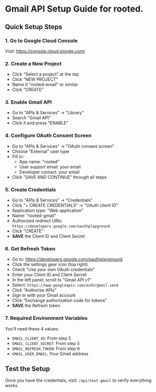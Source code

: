 # Gmail API Setup Guide for rooted.

## Quick Setup Steps

### 1. Go to Google Cloud Console
Visit: https://console.cloud.google.com/

### 2. Create a New Project
- Click "Select a project" at the top
- Click "NEW PROJECT"
- Name it "rooted-email" or similar
- Click "CREATE"

### 3. Enable Gmail API
- Go to "APIs & Services" → "Library"
- Search "Gmail API"
- Click it and press "ENABLE"

### 4. Configure OAuth Consent Screen
- Go to "APIs & Services" → "OAuth consent screen"
- Choose "External" user type
- Fill in:
  - App name: "rooted"
  - User support email: your email
  - Developer contact: your email
- Click "SAVE AND CONTINUE" through all steps

### 5. Create Credentials
- Go to "APIs & Services" → "Credentials"
- Click "+ CREATE CREDENTIALS" → "OAuth client ID"
- Application type: "Web application"
- Name: "rooted-gmail"
- Authorized redirect URIs: `https://developers.google.com/oauthplayground`
- Click "CREATE"
- **SAVE** the Client ID and Client Secret

### 6. Get Refresh Token
- Go to: https://developers.google.com/oauthplayground
- Click the settings gear icon (top right)
- Check "Use your own OAuth credentials"
- Enter your Client ID and Client Secret
- In the left panel, scroll to "Gmail API v1"
- Select: `https://www.googleapis.com/auth/gmail.send`
- Click "Authorize APIs"
- Sign in with your Gmail account
- Click "Exchange authorization code for tokens"
- **SAVE** the Refresh token

### 7. Required Environment Variables
You'll need these 4 values:
- `GMAIL_CLIENT_ID`: From step 5
- `GMAIL_CLIENT_SECRET`: From step 5  
- `GMAIL_REFRESH_TOKEN`: From step 6
- `GMAIL_USER_EMAIL`: Your Gmail address

## Test the Setup
Once you have the credentials, visit: `/api/test-gmail` to verify everything works.